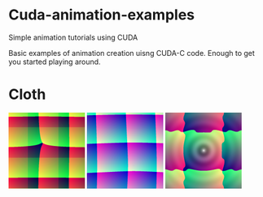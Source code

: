 # Cuda-animation-examples
Simple animation tutorials using CUDA

Basic examples of animation creation uisng CUDA-C code. Enough to get you started playing around.


# Cloth<br>
![Cloth](https://github.com/CodedK/Cuda-animation-examples/blob/master/assets/cloth1.png)
![Cloth](https://github.com/CodedK/Cuda-animation-examples/blob/master/assets/cloth2.png)
![Cloth](https://github.com/CodedK/Cuda-animation-examples/blob/master/assets/cloth3.png)
